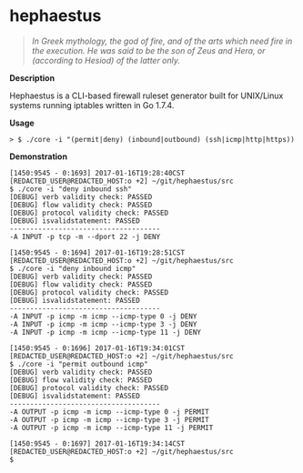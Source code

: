 hephaestus
===================

>*In Greek mythology, the god of fire, and of the arts which need fire in the execution. He was said to be the son of Zeus and Hera, or (according to Hesiod) of the latter only.*

**Description**

Hephaestus is a CLI-based firewall ruleset generator built for UNIX/Linux systems running iptables written in Go 1.7.4.

**Usage**
```
> $ ./core -i "(permit|deny) (inbound|outbound) (ssh|icmp|http|https)) 
```

**Demonstration**
```
[1450:9545 - 0:1693] 2017-01-16T19:28:40CST [REDACTED_USER@REDACTED_HOST:o +2] ~/git/hephaestus/src 
$ ./core -i "deny inbound ssh"
[DEBUG] verb validity check: PASSED
[DEBUG] flow validity check: PASSED
[DEBUG] protocol validity check: PASSED
[DEBUG] isvalidstatement: PASSED
-------------------------------------
-A INPUT -p tcp -m --dport 22 -j DENY

[1450:9545 - 0:1694] 2017-01-16T19:28:51CST [REDACTED_USER@REDACTED_HOST:o +2] ~/git/hephaestus/src 
$ ./core -i "deny inbound icmp"
[DEBUG] verb validity check: PASSED
[DEBUG] flow validity check: PASSED
[DEBUG] protocol validity check: PASSED
[DEBUG] isvalidstatement: PASSED
-------------------------------------
-A INPUT -p icmp -m icmp --icmp-type 0 -j DENY
-A INPUT -p icmp -m icmp --icmp-type 3 -j DENY
-A INPUT -p icmp -m icmp --icmp-type 11 -j DENY

[1450:9545 - 0:1696] 2017-01-16T19:34:01CST [REDACTED_USER@REDACTED_HOST:o +2] ~/git/hephaestus/src 
$ ./core -i "permit outbound icmp"
[DEBUG] verb validity check: PASSED
[DEBUG] flow validity check: PASSED
[DEBUG] protocol validity check: PASSED
[DEBUG] isvalidstatement: PASSED
-------------------------------------
-A OUTPUT -p icmp -m icmp --icmp-type 0 -j PERMIT
-A OUTPUT -p icmp -m icmp --icmp-type 3 -j PERMIT
-A OUTPUT -p icmp -m icmp --icmp-type 11 -j PERMIT

[1450:9545 - 0:1697] 2017-01-16T19:34:14CST [REDACTED_USER@REDACTED_HOST:o +2] ~/git/hephaestus/src 
$ 
```
